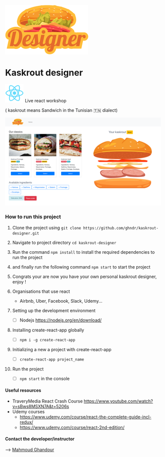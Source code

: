  ![kaskrout designer](src/assets/logo.png) 

# Kaskrout designer

<img src="logo512.png" alt="react logo" width="60px" /> Live react workshop 

( kaskrout means Sandwich in the Tunisian 🇹🇳 dialect)
 
 ![Project screenshot](screenshot.png) 

### How to run this project

1. Clone the project using `git clone https://github.com/ghndr/kaskrout-designer.git`
2. Navigate to project directory `cd kaskrout-designer`
3. Run the command `npm install` to install the required dependencies to run the project
4. and finally run the following command `npm start` to start the project
5. Congrats your are now you have your own personal kaskrout designer, enjoy !



1. Organisations that use react
   - Airbnb, Uber, Facebook, Slack, Udemy...
2. Setting up the development environment
   - [ ] Nodejs https://nodejs.org/en/download/
3. Installing create-react-app globally
   - [ ] `npm i -g create-react-app`
4. Initializing a new a project with create-react-app
   - [ ] `create-react-app project_name`
5. Run the project
   - [ ] `npm start` in the console



#### Useful resources

- TraveryMedia React Crash Course https://www.youtube.com/watch?v=sBws8MSXN7A&t=5206s
- Udemy courses
  - https://www.udemy.com/course/react-the-complete-guide-incl-redux/
  - https://www.udemy.com/course/react-2nd-edition/


#### Contact the developer/instructor
⟶ [Mahmoud Ghandour](https://about.me/ghndr)
